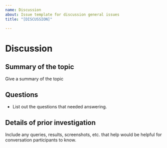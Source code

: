 ```yaml
---
name: Discussion
about: Issue template for discussion general issues
title: "[DISCUSSION]"

---
```


# Discussion

## Summary of the topic

Give a summary of the topic

## Questions

- List out the questions that needed answering.

## Details of prior investigation

Include any queries, results, screenshots, etc. that help would be helpful for conversation participants to know.

